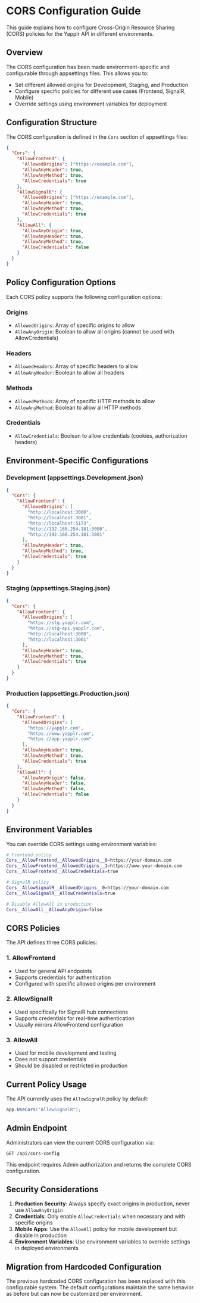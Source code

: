 # CORS Configuration Guide

This guide explains how to configure Cross-Origin Resource Sharing (CORS) policies for the Yapplr API in different environments.

## Overview

The CORS configuration has been made environment-specific and configurable through appsettings files. This allows you to:

- Set different allowed origins for Development, Staging, and Production
- Configure specific policies for different use cases (Frontend, SignalR, Mobile)
- Override settings using environment variables for deployment

## Configuration Structure

The CORS configuration is defined in the `Cors` section of appsettings files:

```json
{
  "Cors": {
    "AllowFrontend": {
      "AllowedOrigins": ["https://example.com"],
      "AllowAnyHeader": true,
      "AllowAnyMethod": true,
      "AllowCredentials": true
    },
    "AllowSignalR": {
      "AllowedOrigins": ["https://example.com"],
      "AllowAnyHeader": true,
      "AllowAnyMethod": true,
      "AllowCredentials": true
    },
    "AllowAll": {
      "AllowAnyOrigin": true,
      "AllowAnyHeader": true,
      "AllowAnyMethod": true,
      "AllowCredentials": false
    }
  }
}
```

## Policy Configuration Options

Each CORS policy supports the following configuration options:

### Origins
- `AllowedOrigins`: Array of specific origins to allow
- `AllowAnyOrigin`: Boolean to allow all origins (cannot be used with AllowCredentials)

### Headers
- `AllowedHeaders`: Array of specific headers to allow
- `AllowAnyHeader`: Boolean to allow all headers

### Methods
- `AllowedMethods`: Array of specific HTTP methods to allow
- `AllowAnyMethod`: Boolean to allow all HTTP methods

### Credentials
- `AllowCredentials`: Boolean to allow credentials (cookies, authorization headers)

## Environment-Specific Configurations

### Development (appsettings.Development.json)
```json
{
  "Cors": {
    "AllowFrontend": {
      "AllowedOrigins": [
        "http://localhost:3000",
        "http://localhost:3001",
        "http://localhost:5173",
        "http://192.168.254.181:3000",
        "http://192.168.254.181:3001"
      ],
      "AllowAnyHeader": true,
      "AllowAnyMethod": true,
      "AllowCredentials": true
    }
  }
}
```

### Staging (appsettings.Staging.json)
```json
{
  "Cors": {
    "AllowFrontend": {
      "AllowedOrigins": [
        "https://stg.yapplr.com",
        "https://stg-api.yapplr.com",
        "http://localhost:3000",
        "http://localhost:3001"
      ],
      "AllowAnyHeader": true,
      "AllowAnyMethod": true,
      "AllowCredentials": true
    }
  }
}
```

### Production (appsettings.Production.json)
```json
{
  "Cors": {
    "AllowFrontend": {
      "AllowedOrigins": [
        "https://yapplr.com",
        "https://www.yapplr.com",
        "https://app.yapplr.com"
      ],
      "AllowAnyHeader": true,
      "AllowAnyMethod": true,
      "AllowCredentials": true
    },
    "AllowAll": {
      "AllowAnyOrigin": false,
      "AllowAnyHeader": false,
      "AllowAnyMethod": false,
      "AllowCredentials": false
    }
  }
}
```

## Environment Variables

You can override CORS settings using environment variables:

```bash
# Frontend policy
Cors__AllowFrontend__AllowedOrigins__0=https://your-domain.com
Cors__AllowFrontend__AllowedOrigins__1=https://www.your-domain.com
Cors__AllowFrontend__AllowCredentials=true

# SignalR policy
Cors__AllowSignalR__AllowedOrigins__0=https://your-domain.com
Cors__AllowSignalR__AllowCredentials=true

# Disable AllowAll in production
Cors__AllowAll__AllowAnyOrigin=false
```

## CORS Policies

The API defines three CORS policies:

### 1. AllowFrontend
- Used for general API endpoints
- Supports credentials for authentication
- Configured with specific allowed origins per environment

### 2. AllowSignalR
- Used specifically for SignalR hub connections
- Supports credentials for real-time authentication
- Usually mirrors AllowFrontend configuration

### 3. AllowAll
- Used for mobile development and testing
- Does not support credentials
- Should be disabled or restricted in production

## Current Policy Usage

The API currently uses the `AllowSignalR` policy by default:

```csharp
app.UseCors("AllowSignalR");
```

## Admin Endpoint

Administrators can view the current CORS configuration via:

```
GET /api/cors-config
```

This endpoint requires Admin authorization and returns the complete CORS configuration.

## Security Considerations

1. **Production Security**: Always specify exact origins in production, never use `AllowAnyOrigin`
2. **Credentials**: Only enable `AllowCredentials` when necessary and with specific origins
3. **Mobile Apps**: Use the `AllowAll` policy for mobile development but disable in production
4. **Environment Variables**: Use environment variables to override settings in deployed environments

## Migration from Hardcoded Configuration

The previous hardcoded CORS configuration has been replaced with this configurable system. The default configurations maintain the same behavior as before but can now be customized per environment.

